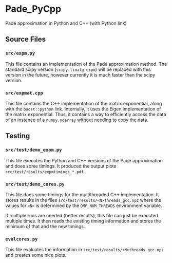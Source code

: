 # Pade_PyCpp

Padé approximation in Python and C++ (with Python link)

## Source Files

### ``src/expm.py``
This file contains an implementation of the Padé approximation method.
The standard scipy version (`scipy.linalg.expm`) will be replaced with this version in the future, however currently it is much faster than the scipy version.

### ``src/expmat.cpp``
This file contains the C++ implementation of the matrix exponential, along with the `boost::python` link.
Internally, it uses the Eigen implementation of the matrix exponential.
Thus, it contains a way to efficiently access the data of an instance of a `numpy.ndarray` without needing to copy the data.

## Testing

### ``src/test/demo_expm.py``
This file executes the Python and C++ versions of the Padé approximation and does some timings.
It produced the output plots `src/test/results/expmtimings_*.pdf`.

### ``src/test/demo_cores.py``
This file does some timings for the multithreaded C++ implementation.
It stores results in the files `src/test/results/<N>threads_gcc.npz` where the values for `<N>` is determined by the `OMP_NUM_THREADS` environment variable.

If multiple runs are needed (better results), this file can just be executed multiple times.
It then reads the existing timing information and stores the minimum of that and the new timings.

### ``evalcores.py``
This file evaluates the information in ``src/test/results/<N>threads_gcc.npz`` and creates some nice plots.


